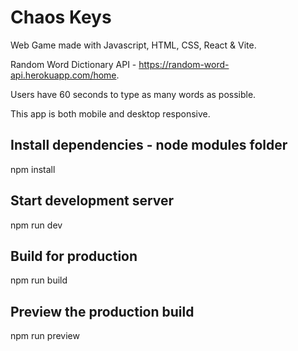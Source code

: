# Chaos Keys

Web Game made with Javascript, HTML, CSS, React & Vite.

Random Word Dictionary API - https://random-word-api.herokuapp.com/home.

Users have 60 seconds to type as many words as possible. 

This app is both mobile and desktop responsive.

## Install dependencies - node modules folder
npm install

## Start development server
npm run dev

## Build for production
npm run build

## Preview the production build
npm run preview

